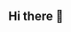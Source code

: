 ## Hi there 👋

<!-- 
## Hello! I'm Logan, I'm an aspiring software developer and cybersecurity professional!

## Here are some things about me

## - 🔭 I’m currently working on Getting a new job
## - 🌱 I’m currently learning a practice course for my RHCE Exam!
## - 👯 I’m looking to collaborate on Anything!
## - 🤔 I’m looking for help with anything I can help with
## - 💬 Ask me about my .............. passions
## - 📫 How to reach me: Email! in my profile, or here - logan.motta@icloud.com
## - 😄 Pronouns: Giraffe
## - ⚡ Fun fact: I have prior experience in the Electrical field as well

## Thank you !
-->
